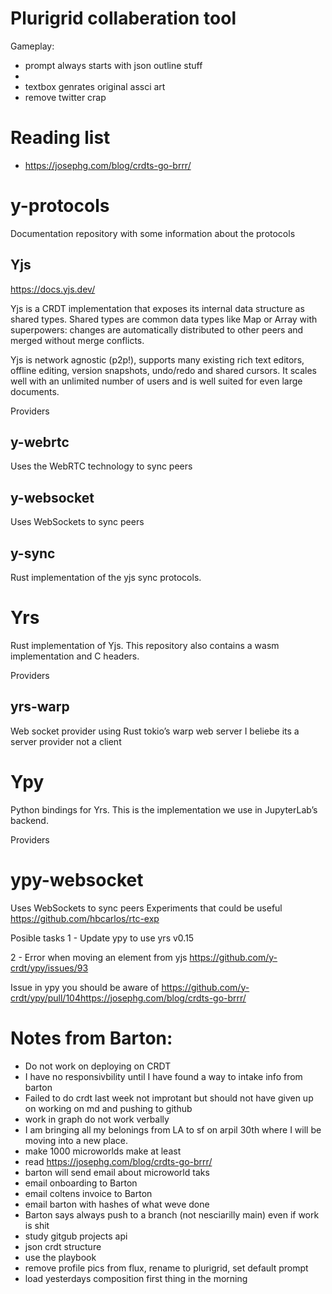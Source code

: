 # Plurigrid collaberation tool
Gameplay:
- prompt always starts with json outline stuff
-
- textbox genrates original assci art
- remove twitter crap

# Reading list
- https://josephg.com/blog/crdts-go-brrr/

# y-protocols
Documentation repository with some information about the protocols

## Yjs
https://docs.yjs.dev/

Yjs is a CRDT implementation that exposes its internal data structure as shared types. Shared types are common data types like Map or Array with superpowers: changes are automatically distributed to other peers and merged without merge conflicts.

Yjs is network agnostic (p2p!), supports many existing rich text editors, offline editing, version snapshots, undo/redo and shared cursors. It scales well with an unlimited number of users and is well suited for even large documents.

Providers
## y-webrtc
Uses the WebRTC technology to sync peers
## y-websocket
Uses WebSockets to sync peers
## y-sync
Rust implementation of the yjs sync protocols.

# Yrs
Rust implementation of Yjs. This repository also contains a wasm implementation and C headers.

Providers
## yrs-warp
Web socket provider using Rust tokio’s warp web server
I beliebe its a server provider not a client
# Ypy
Python bindings for Yrs. This is the implementation we use in JupyterLab’s backend.

Providers
# ypy-websocket
Uses WebSockets to sync peers
Experiments that could be useful
https://github.com/hbcarlos/rtc-exp

Posible tasks
1 - Update ypy to use yrs v0.15

2 - Error when moving an element from yjs https://github.com/y-crdt/ypy/issues/93

Issue in ypy you should be aware of https://github.com/y-crdt/ypy/pull/104https://josephg.com/blog/crdts-go-brrr/

# Notes from Barton:
- Do not work on deploying on CRDT
- I have no responsivbility until I have found a way to intake info from barton
- Failed to do crdt last week not improtant but should not have given up on working on md and pushing to github
- work in graph do not work verbally
- I am bringing all my belonings from LA to sf on arpil 30th where I will be moving into a new place.
- make 1000 microworlds make at least
- read https://josephg.com/blog/crdts-go-brrr/
- barton will send email about microworld taks
- email onboarding to Barton
- email coltens invoice to Barton
- email barton with hashes of what weve done
- Barton says always push to a branch (not nesciarilly main) even if work is shit
- study gitgub projects api
- json crdt structure
- use the playbook
- remove profile pics from flux, rename to plurigrid, set default prompt
- load yesterdays composition first thing in the morning
